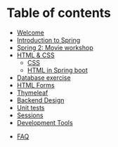 # Table of contents

* [Welcome](README.md)
* [Introduction to Spring](topics/spring-introduction.md)
* [Spring 2: Movie workshop](topics/spring-introduction-2.md)
* [HTML & CSS](topics/html.md)
  * [CSS](topics/css.md)
  * [HTML in Spring boot](topics/html-spring.md)
* [Database exercise](exercises/databaseemployees-departments.md)
* [HTML Forms](topics/html-forms.md)
* [Thymeleaf](topics/Thymeleaf.md)
* [Backend Design](topics/backend-design.md)
* [Unit tests](topics/Unit-test.md)
* [Sessions](topics/sessions.md)
* [Development Tools](topics/quality-of-life.md) 
<!-- * [Oyster of the week](topics/oysters/Introduction.md)
  * [Leaderboard](topics/oysters/Leaderboard.md) 
  * [1. Challenge](topics/oysters/week-1.md)
  * [2. Challenge](topics/oysters/week-2.md)
  * [3. Challenge](topics/oysters/week-3.md) 
  * [4. Challenge](topics/oysters/week-4.md) -->
* [FAQ](faq.md)
